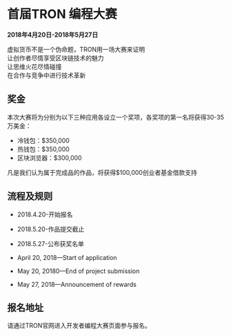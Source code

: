 # 首届TRON 编程大赛

**2018年4月20日-2018年5月27日**

虚拟货币不是一个伪命题，TRON用一场大赛来证明  
让创作者尽情享受区块链技术的魅力  
让思维火花尽情碰撞  
在合作与竞争中进行技术革新

## 奖金

本次大赛将为分别为以下三种应用各设立一个奖项，各奖项的第一名将获得30-35万美金：
+ 冷钱包：$350,000
+ 热钱包：$350,000
+ 区块浏览器：$300,000  

凡是我们认为属于完成品的作品，将获得$100,000创业者基金借款支持

## 流程及规则

+ 2018.4.20-开始报名
+ 2018.5.20-作品提交截止
+ 2018.5.27-公布获奖名单

+ April 20, 2018—Start of application
+ May 20, 20180—End of project submission
+ May 27, 2018—Announcement of rewards

## 报名地址

请通过TRON官网进入开发者编程大赛页面参与报名。

